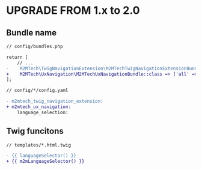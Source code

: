 # UPGRADE FROM 1.x to 2.0

## Bundle name

```diff
// config/bundles.php

return [
    // ...
-    M2MTech\TwigNavigationExtension\M2MTechTwigNavigationExtensionBundle::class => ['all' => true],
+    M2MTech\UxNavigation\M2MTechUxNavigationBundle::class => ['all' => true],
];
```

```diff
// config/*/config.yaml

- m2mtech_twig_navigation_extension:
+ m2mtech_ux_navigation:
    language_selection:
```

## Twig funcitons
```diff
// templates/*.html.twig

- {{ languageSelector() }}
+ {{ m2mLanguageSelector() }}
```

